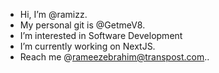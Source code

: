 - Hi, I’m @ramizz.
- My personal git is @GetmeV8.
- I’m interested in Software Development
- I’m currently working on NextJS.
- Reach me @rameezebrahim@transpost.com..

<!---
raamizz/raamizz is a ✨ special ✨ repository because its `README.md` (this file) appears on your GitHub profile.
You can click the Preview link to take a look at your changes.
--->
